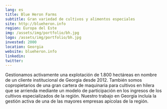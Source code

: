 ```yaml
---
lang: es
title: Blue Heron Farms
subtitle: Gran variedad de cultivos y alimentos especiales
site: http://blueheron.info
region: Europa del Este
img: /assets/img/portfolio/bh.jpg
logo: /assets/img/portfolio/bh.jpg
invested: 2000
location: Georgia
website: blueheron.info
linkedin:
twitter:
---
```


Gestionamos activamente una explotación de 1.800 hectáreas en nombre de un cliente institucional de Georgia desde 2012. También somos copropietarios de una gran cartera de maquinaria para cultivos en hilera que se arrienda mediante un modelo de participación en los ingresos de los cultivos especializados de la región. Nuestro trabajo en Georgia incluía la gestión activa de una de las mayores empresas apícolas de la región.

